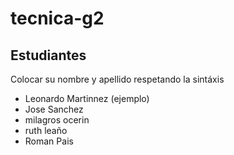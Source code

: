 # tecnica-g2

## Estudiantes
Colocar su nombre y apellido respetando la sintáxis

- Leonardo Martinnez (ejemplo)
- Jose Sanchez
- milagros ocerin
- ruth leaño
- Roman Pais
